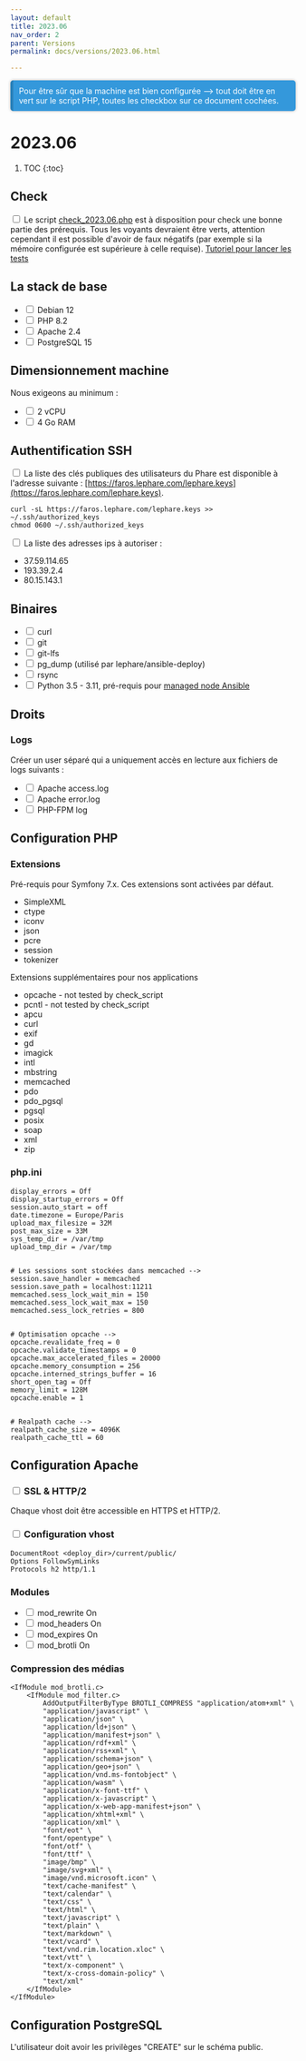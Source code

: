 ```yaml
---
layout: default
title: 2023.06
nav_order: 2
parent: Versions
permalink: docs/versions/2023.06.html

---
```

<div class="callout callout-info" markdown="span">
Pour être sûr que la machine est bien configurée --> tout doit être en vert sur le script PHP, toutes les checkbox sur ce document cochées.
</div>

# 2023.06

1. TOC
{:toc}

## Check

<input type="checkbox"/> Le script [check_2023.06.php](../versions_tests_scripts/check_2023.06.php) est à disposition pour check une bonne partie des prérequis.
Tous les voyants devraient être verts, attention cependant il est possible d'avoir de faux négatifs (par exemple si la mémoire configurée est supérieure à celle requise).
[Tutoriel pour lancer les tests](../../check-tutorial)

## La stack de base
- <input type="checkbox"/> Debian 12
- <input type="checkbox"/> PHP 8.2
- <input type="checkbox"/> Apache 2.4
- <input type="checkbox"/> PostgreSQL 15

## Dimensionnement machine

Nous exigeons au minimum :
 * <input type="checkbox"/> 2 vCPU
 * <input type="checkbox"/> 4 Go RAM

## Authentification SSH

<input type="checkbox"/> La liste des clés publiques des utilisateurs du Phare est disponible à l'adresse suivante : [https://faros.lephare.com/lephare.keys](https://faros.lephare.com/lephare.keys).

    curl -sL https://faros.lephare.com/lephare.keys >> ~/.ssh/authorized_keys
    chmod 0600 ~/.ssh/authorized_keys

<input type="checkbox"/> La liste des adresses ips à autoriser :
* 37.59.114.65 
* 193.39.2.4 
* 80.15.143.1 


## Binaires
* <input type="checkbox"/> curl 
* <input type="checkbox"/> git 
* <input type="checkbox"/> git-lfs 
* <input type="checkbox"/> pg_dump (utilisé par lephare/ansible-deploy) 
* <input type="checkbox"/> rsync 
* <input type="checkbox"/> Python 3.5 - 3.11, pré-requis pour [managed node Ansible](https://docs.ansible.com/ansible/latest/installation_guide/intro_installation.html#managed-node-requirements) 


## Droits

### Logs

Créer un user séparé qui a uniquement accès en lecture aux fichiers de logs suivants :

- <input type="checkbox"/> Apache access.log
- <input type="checkbox"/> Apache error.log
- <input type="checkbox"/> PHP-FPM log

## Configuration PHP

### Extensions

Pré-requis pour Symfony 7.x. Ces extensions sont activées par défaut.

* SimpleXML 
* ctype 
* iconv 
* json 
* pcre 
* session 
* tokenizer 

Extensions supplémentaires pour nos applications
* opcache - not tested by check_script
* pcntl - not tested by check_script
* apcu
* curl
* exif
* gd
* imagick
* intl
* mbstring
* memcached
* pdo
* pdo_pgsql
* pgsql
* posix
* soap
* xml
* zip

### php.ini
    display_errors = Off
    display_startup_errors = Off
    session.auto_start = off
    date.timezone = Europe/Paris
    upload_max_filesize = 32M
    post_max_size = 33M
    sys_temp_dir = /var/tmp
    upload_tmp_dir = /var/tmp
    

    # Les sessions sont stockées dans memcached -->
    session.save_handler = memcached
    session.save_path = localhost:11211
    memcached.sess_lock_wait_min = 150
    memcached.sess_lock_wait_max = 150
    memcached.sess_lock_retries = 800
    

    # Optimisation opcache -->
    opcache.revalidate_freq = 0
    opcache.validate_timestamps = 0
    opcache.max_accelerated_files = 20000
    opcache.memory_consumption = 256
    opcache.interned_strings_buffer = 16
    short_open_tag = Off
    memory_limit = 128M
    opcache.enable = 1
    

    # Realpath cache -->
    realpath_cache_size = 4096K
    realpath_cache_ttl = 60

## Configuration Apache

### <input type="checkbox"/> SSL & HTTP/2

Chaque vhost doit être accessible en HTTPS et HTTP/2.

### <input type="checkbox"/> Configuration vhost

    DocumentRoot <deploy_dir>/current/public/
    Options FollowSymLinks
    Protocols h2 http/1.1

### Modules

- <input type="checkbox"/> mod_rewrite On
- <input type="checkbox"/> mod_headers On
- <input type="checkbox"/> mod_expires On
- <input type="checkbox"/> mod_brotli On

### Compression des médias

    <IfModule mod_brotli.c>
        <IfModule mod_filter.c>
            AddOutputFilterByType BROTLI_COMPRESS "application/atom+xml" \
            "application/javascript" \
            "application/json" \
            "application/ld+json" \
            "application/manifest+json" \
            "application/rdf+xml" \
            "application/rss+xml" \
            "application/schema+json" \
            "application/geo+json" \
            "application/vnd.ms-fontobject" \
            "application/wasm" \
            "application/x-font-ttf" \
            "application/x-javascript" \
            "application/x-web-app-manifest+json" \
            "application/xhtml+xml" \
            "application/xml" \
            "font/eot" \
            "font/opentype" \
            "font/otf" \
            "font/ttf" \
            "image/bmp" \
            "image/svg+xml" \
            "image/vnd.microsoft.icon" \
            "text/cache-manifest" \
            "text/calendar" \
            "text/css" \
            "text/html" \
            "text/javascript" \
            "text/plain" \
            "text/markdown" \
            "text/vcard" \
            "text/vnd.rim.location.xloc" \
            "text/vtt" \
            "text/x-component" \
            "text/x-cross-domain-policy" \
            "text/xml"
        </IfModule>
    </IfModule>

<style>
.callout.callout-info {
  background-color: #3498db; /* Couleur de fond bleue */
  color: #fff; /* Couleur du texte en blanc */
  border-left: 5px solid #2980b9; /* Bordure gauche bleue plus foncée */
  padding: 10px; /* Espace intérieur */
  margin: 10px 0; /* Marge extérieure */
  border-radius: 5px; /* Coins arrondis */
  box-shadow: 0 0 5px rgba(0, 0, 0, 0.3); /* Ombre légère */
}

.callout.callout-info p {
  margin: 0; /* Supprime la marge du texte à l'intérieur du callout */
}
</style>

## Configuration PostgreSQL

L'utilisateur doit avoir les privilèges "CREATE" sur le schéma public.
